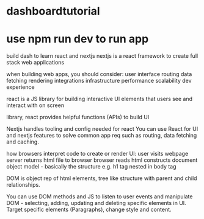 # dashboardtutorial

# use npm run dev to run app

build dash to learn react and nextjs
nextjs is a react framework
to create full stack web applications

when building web apps, you should consider:
user interface
routing
data fetching
rendering
integrations
infrastructure
performance
scalability
dev experience

react is a JS library for building interactive UI
elements that users see and interact with on screen

library, react provides helpful functions (APIs) to build UI

Nextjs handles tooling and config needed for react
You can use React for UI
and nextjs features to solve common app req such as routing, data fetching and caching.

how browsers interpret code to create or render UI:
user visits webpage
server returns html file to browser
browser reads html
constructs document object model - basically the structure e.g. h1 tag nested in body tag

DOM is object rep of html elements, tree like structure with parent and child relationships.

You can use DOM methods and JS to listen to user events and manipulate DOM - selecting, adding, updating and deleting specific elements in UI. Target specific elements (Paragraphs), change style and content.






